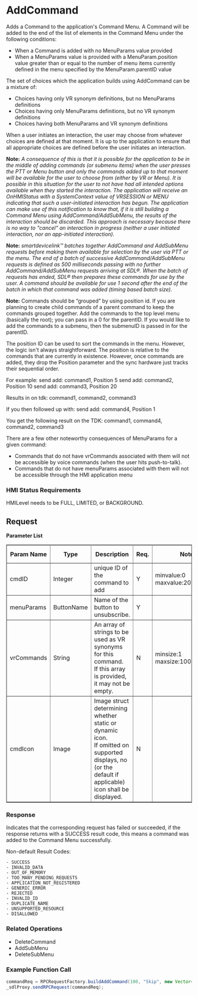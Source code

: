 # AddCommand #

Adds a Command to the application's Command Menu.
A Command will be added to the end of the list of elements in the Command Menu under the following conditions:
-	When a Command is added with no MenuParams value provided
- When a MenuParams value is provided with a MenuParam.position value greater than or equal to the number of menu items currently defined in the menu specified by the MenuParam.parentID value

The set of choices which the application builds using AddCommand can be a mixture of:
- Choices having only VR synonym definitions, but no MenuParams definitions
- Choices having only MenuParams definitions, but no VR synonym definitions
- Choices having both MenuParams and VR synonym definitions

When a user initiates an interaction, the user may choose from whatever choices are defined at that moment. It is up to the application to ensure that all appropriate choices are defined before the user initiates an interaction.

**Note:**  _A consequence of this is that it is possible for the application to be in the middle of adding commands (or submenu items) when the user presses the PTT or Menu button and only the commands added up to that moment will be available for the user to choose from (either by VR or Menu). It is possible in this situation for the user to not have had all intended options available when they started the interaction. The application will receive an OnHMIStatus with a SystemContext value of VRSESSION or MENU indicating that such a user-initiated interaction has begun. The application can make use of this notification to know that, if it is still building a Command Menu using AddCommand/AddSubMenu, the results of the interaction should be discarded. This approach is necessary because there is no way to "cancel" an interaction in progress (neither a user initiated interaction, nor an app-initiated interaction)._

**Note:** _smartdevicelink™ batches together AddCommand and AddSubMenu requests before making them available for selection by the user via PTT or the menu. The end of a batch of successive AddCommand/AddSubMenu requests is defined as 500 milliseconds passing with no further AddCommand/AddSubMenu requests arriving at SDL®. When the batch of requests has ended, SDL® then prepares these commands for use by the user. A command should be available for use 1 second after the end of the batch in which that command was added (timing based batch size)._

**Note:** Commands should be “grouped” by using position id. If you are planning to create child commands of a parent command to keep the commands grouped together. Add the commands to the top level menu (basically the root); you can pass in a 0 for the parentID. If you would like to add the commands to a submenu, then the submenuID is passed in for the parentID.

The position ID can be used to sort the commands in the menu. However, the logic isn't always straightforward. The position is relative to the commands that are currently in existence. However, once commands are added, they drop the Position parameter and the sync hardware just tracks their sequential order.

For example: send add: command1, Position 5 send add: command2, Position 10 send add: command3, Position 20

Results in on tdk: command1, command2, command3

If you then followed up with: send add: command4, Position 1

You get the following result on the TDK: command1, command4, command2, command3


There are a few other noteworthy consequences of MenuParams for a given command:
- Commands that do not have vrCommands associated with them will not be accessible by voice commands (when the user hits push-to-talk).
- Commands that do not have menuParams associated with them will not be accessible through the HMI application menu

### HMI Status Requirements ###
HMILevel needs to be FULL, LIMITED, or BACKGROUND.

## Request ##

<b>Parameter List</b>
<table border="1" rules="all">
 <tr>
   <th>Param Name</th>
   <th>Type</th>
   <th>Description</th>
              <th> Req.</th>
   <th>Notes</th>
   <th>Version Available</th>
 </tr>
 <tr>
   <td>cmdID</td>
   <td> Integer</td>
   <td>unique ID of the command to add</td>
              <td>Y</td>
   <td> minvalue:0<br>maxvalue:2000000000</td>
   <td>SmartDeviceLink 1.0</td>
 </tr>
 <tr>
   <td>menuParams</td>
   <td>ButtonName</td>
   <td>Name of the button to unsubscribe.</td>
              <td>Y</td>
   <td></td>
   <td>SmartDeviceLink 1.0</td>
 </tr>
 <tr>
   <td>vrCommands</td>
   <td>String</td>
   <td>An array of strings to be used as VR synonyms for this command.<br>    	If this array is provided, it may not be empty.</td>
              <td>N</td>
   <td>minsize:1<br> maxsize:100</td>
   <td>SmartDeviceLink 1.0</td>
 </tr>
 <tr>
   <td>cmdIcon</td>
   <td>Image</td>
   <td>Image struct determining whether static or dynamic icon.<br>If omitted on supported displays, no (or the default if applicable) icon shall be displayed.</td>
              <td>N</td>
   <td></td>
   <td>SmartDeviceLink 1.0</td>
 </tr>
</table>

### Response ###

Indicates that the corresponding request has failed or succeeded, if the response returns with a SUCCESS result code, this means a command was added to the Command Menu successfully.

Non-default Result Codes:

    - SUCCESS
    - INVALID_DATA
    - OUT_OF_MEMORY
    - TOO_MANY_PENDING_REQUESTS
    - APPLICATION_NOT_REGISTERED
    - GENERIC_ERROR
    - REJECTED
    - INVALID_ID
    - DUPLICATE_NAME
    - UNSUPPORTED_RESOURCE
    - DISALLOWED

### Related Operations ###
- DeleteCommand
- AddSubMenu
- DeleteSubMenu

### Example Function Call ###
```java
commandReq = RPCRequestFactory.buildAddCommand(100, "Skip", new Vector<String>(Arrays.asList(new String[] {"Skip"})), autoIncCorrID++);
_sdlProxy.sendRPCRequest(commandReq);
```